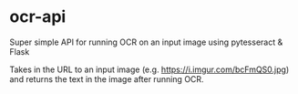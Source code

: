 # ocr-api
Super simple API for running OCR on an input image using pytesseract & Flask

Takes in the URL to an input image (e.g. https://i.imgur.com/bcFmQS0.jpg) and returns the text in the image after running OCR.
